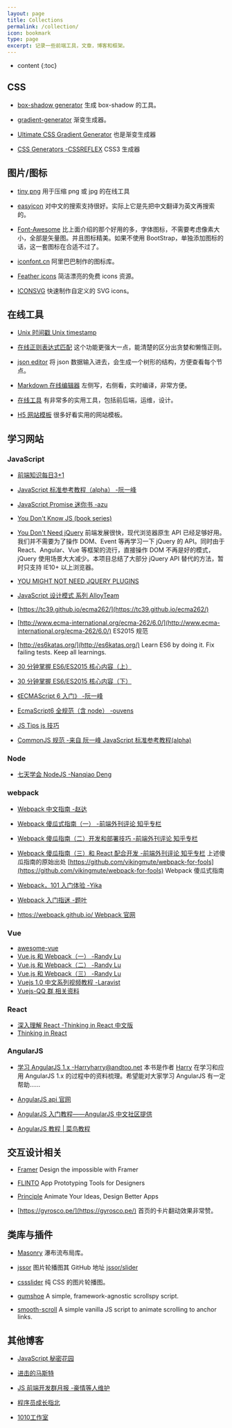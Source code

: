 ```yaml
---
layout: page
title: Collections
permalink: /collection/
icon: bookmark
type: page
excerpt: 记录一些前端工具，文章，博客和框架。
---
```


- content
{:toc}

## CSS

- [box-shadow generator](http://www.cssmatic.com/box-shadow)
  生成 box-shadow 的工具。

- [gradient-generator](http://www.cssmatic.com/gradient-generator)
  渐变生成器。

- [Ultimate CSS Gradient Generator](http://www.colorzilla.com/gradient-editor/)
  也是渐变生成器

- [CSS Generators -CSSREFLEX](http://www.cssreflex.com/css-generators/)
  CSS3 生成器

## 图片/图标

- [tiny png](https://tinypng.com/)
  用于压缩 png 或 jpg 的在线工具

* [easyicon](http://www.easyicon.net/)
  对中文的搜索支持很好。实际上它是先把中文翻译为英文再搜索的。

* [Font-Awesome](http://fortawesome.github.io/Font-Awesome/icons/)
  比上面介绍的那个好用的多，字体图标，不需要考虑像素大小，全部是矢量图。并且图标精美。如果不使用 BootStrap，单独添加图标的话，这一套图标在合适不过了。

* [iconfont.cn](http://www.iconfont.cn/)
  阿里巴巴制作的图标库。

* [Feather icons](https://feathericons.com/)
  简洁漂亮的免费 icons 资源。

* [ICONSVG](https://iconsvg.xyz/)
  快速制作自定义的 SVG icons。

## 在线工具

- [Unix 时间戳 Unix timestamp](http://tool.chinaz.com/Tools/unixtime.aspx)

- [在线正则表达式匹配](https://regex101.com/)
  这个功能更强大一点，能清楚的区分出贪婪和懒惰正则。

- [json editor](http://braincast.nl/samples/jsoneditor/)
  将 json 数据输入进去，会生成一个树形的结构，方便查看每个节点。

- [Markdown 在线编辑器](http://www.mdeditor.com/)
  左侧写，右侧看，实时编译，非常方便。

- [在线工具](https://tool.lu/nav/)
  有非常多的实用工具，包括前后端，运维，设计。

- [H5 网站模板](https://html5up.net/)
  很多好看实用的网站模板。

## 学习网站

### JavaScript

- [前端知识每日3+1](http://www.h-camel.com/index.html)

- [JavaScript 标准参考教程（alpha） -阮一峰](http://javascript.ruanyifeng.com/)

- [JavaScript Promise 迷你书 -azu](http://liubin.org/promises-book/)

- [You Don't Know JS (book series)](https://github.com/getify/You-Dont-Know-JS)

- [You Don't Need jQuery](https://github.com/oneuijs/You-Dont-Need-jQuery/blob/master/README.zh-CN.md)
  前端发展很快，现代浏览器原生 API 已经足够好用。我们并不需要为了操作 DOM、Event 等再学习一下 jQuery 的 API。同时由于 React、Angular、Vue 等框架的流行，直接操作 DOM 不再是好的模式，jQuery 使用场景大大减少。本项目总结了大部分 jQuery API 替代的方法，暂时只支持 IE10+ 以上浏览器。

- [YOU MIGHT NOT NEED JQUERY PLUGINS](http://youmightnotneedjqueryplugins.com/)

- [JavaScript 设计模式 系列 AlloyTeam](http://www.alloyteam.com/2012/10/common-javascript-design-patterns/)

- [https://tc39.github.io/ecma262/](https://tc39.github.io/ecma262/)

* [http://www.ecma-international.org/ecma-262/6.0/](http://www.ecma-international.org/ecma-262/6.0/)
  ES2015 规范

- [http://es6katas.org/](http://es6katas.org/)
  Learn ES6 by doing it. Fix failing tests. Keep all learnings.

- [30 分钟掌握 ES6/ES2015 核心内容（上）](http://segmentfault.com/a/1190000004365693)

- [30 分钟掌握 ES6/ES2015 核心内容（下）](http://segmentfault.com/a/1190000004368132)

- [《ECMAScript 6 入门》 -阮一峰](https://github.com/ruanyf/es6tutorial)

- [EcmaScript6 全规范（含 node） -ouvens](https://github.com/ouvens/es6-code-style-guide)

- [JS Tips js 技巧](https://www.jstips.co/zh_CN/)

- [CommonJS 规范 -来自 阮一峰 JavaScript 标准参考教程(alpha)](http://javascript.ruanyifeng.com/nodejs/module.html)

### Node

- [七天学会 NodeJS -Nanqiao Deng](https://nqdeng.github.io/7-days-nodejs)

### webpack

- [Webpack 中文指南 -赵达](https://www.gitbook.com/book/zhaoda/webpack/details)

- [Webpack 傻瓜式指南（一） -前端外刊评论 知乎专栏](http://zhuanlan.zhihu.com/FrontendMagazine/20367175)

- [Webpack 傻瓜指南（二）开发和部署技巧 -前端外刊评论 知乎专栏](http://zhuanlan.zhihu.com/FrontendMagazine/20397902)

- [Webpack 傻瓜指南（三）和 React 配合开发 -前端外刊评论 知乎专栏](http://zhuanlan.zhihu.com/FrontendMagazine/20522487)
  上述傻瓜指南的原始出处 [https://github.com/vikingmute/webpack-for-fools](https://github.com/vikingmute/webpack-for-fools) Webpack 傻瓜式指南

- [Webpack，101 入门体验 -Yika](http://www.html-js.com/article/3009)

- [Webpack 入门指迷 -题叶](https://segmentfault.com/a/1190000002551952)

- [https://webpack.github.io/ Webpack 官网](https://webpack.github.io/)

### Vue

- [awesome-vue](https://github.com/vuejs/awesome-vue)
- [Vue.js 和 Webpack（一） -Randy Lu](http://djyde.github.io/2015/08/29/vuejs-and-webpack-1/)
- [Vue.js 和 Webpack（二） -Randy Lu](http://djyde.github.io/2015/08/30/vuejs-and-webpack-2/)
- [Vue.js 和 Webpack（三） -Randy Lu](http://djyde.github.io/2015/08/31/vuejs-and-webpack-3/)
- [Vuejs 1.0 中文系列视频教程 -Laravist](https://laravist.com/series/vue-js-1-0-in-action-series)
- [Vuejs-QQ 群 相关资料](https://github.com/jsfront/src/blob/master/vuejs.md)

### React

- [深入理解 React -Thinking in React 中文版](http://reactjs.cn/react/docs/thinking-in-react.html)
- [Thinking in React](http://facebook.github.io/react/docs/thinking-in-react.html)

### AngularJS

- [学习 AngularJS 1.x -Harry<harry@andtoo.net>](https://hairui219.gitbooks.io/learning_angular/content/zh/index.html)
  本书是作者 [Harry](https://github.com/hairui219) 在学习和应用 AngularJS 1.x 的过程中的资料梳理。希望能对大家学习 AngularJS 有一定帮助……

- [AngularJS api 官网](https://docs.angularjs.org/api)
- [AngularJS 入门教程——AngularJS 中文社区提供](https://github.com/zensh/AngularjsTutorial_cn)
- [AngularJS 教程 \| 菜鸟教程](http://www.runoob.com/angularjs/angularjs-tutorial.html)

## 交互设计相关

- [Framer](https://framerjs.com/)
  Design the impossible with Framer

- [FLINTO](https://www.flinto.com/)
  App Prototyping Tools for Designers

- [Principle](http://principleformac.com/)
  Animate Your Ideas, Design Better Apps

- [https://gyrosco.pe/](https://gyrosco.pe/)
  首页的卡片翻动效果非常赞。

## 类库与插件

- [Masonry](http://masonry.desandro.com/)
  瀑布流布局库。

- [jssor](http://www.jssor.com/)
  图片轮播图其 GitHub 地址 [jssor/slider](https://github.com/jssor/slider)

- [cssslider](http://cssslider.com/)
  纯 CSS 的图片轮播图。

* [gumshoe](https://github.com/cferdinandi/gumshoe)
  A simple, framework-agnostic scrollspy script.

* [smooth-scroll](https://github.com/cferdinandi/smooth-scroll)
  A simple vanilla JS script to animate scrolling to anchor links.

## 其他博客

- [JavaScript 秘密花园](http://bonsaiden.github.io/JavaScript-Garden/zh/)

- [进击的马斯特](http://pinkyjie.com/)

- [JS 前端开发群月报 -豪情等人维护](http://www.kancloud.cn/jsfront/month/82796)

- [程序员成长指北](http://www.inode.club/)

- [1010工作室](https://blog.henrongyi.top/)